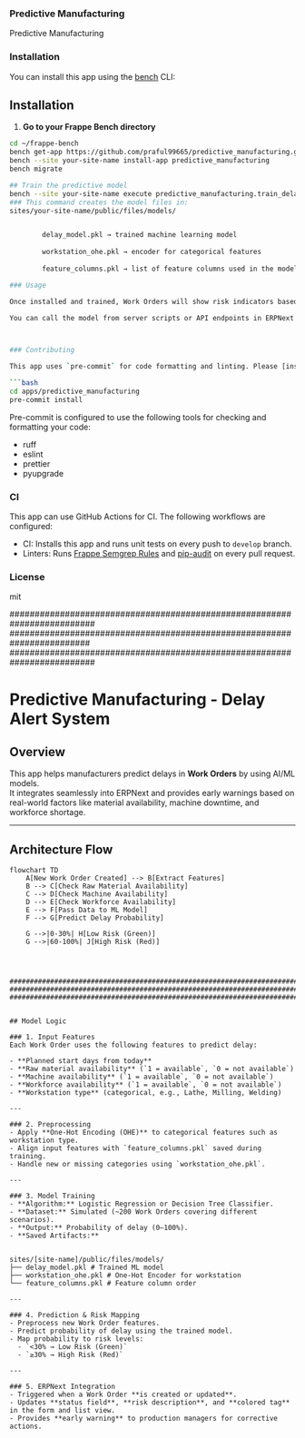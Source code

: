 ### Predictive Manufacturing

Predictive Manufacturing

### Installation

You can install this app using the [bench](https://github.com/frappe/bench) CLI:

## Installation

1. **Go to your Frappe Bench directory**
```bash
cd ~/frappe-bench
bench get-app https://github.com/praful99665/predictive_manufacturing.git
bench --site your-site-name install-app predictive_manufacturing
bench migrate

## Train the predictive model
bench --site your-site-name execute predictive_manufacturing.train_delay_model.train
### This command creates the model files in:
sites/your-site-name/public/files/models/


        delay_model.pkl → trained machine learning model
        
        workstation_ohe.pkl → encoder for categorical features
        
        feature_columns.pkl → list of feature columns used in the model

### Usage

Once installed and trained, Work Orders will show risk indicators based on the predictive model.

You can call the model from server scripts or API endpoints in ERPNext to get delay probabilities.



### Contributing

This app uses `pre-commit` for code formatting and linting. Please [install pre-commit](https://pre-commit.com/#installation) and enable it for this repository:

```bash
cd apps/predictive_manufacturing
pre-commit install
```

Pre-commit is configured to use the following tools for checking and formatting your code:

- ruff
- eslint
- prettier
- pyupgrade

### CI

This app can use GitHub Actions for CI. The following workflows are configured:

- CI: Installs this app and runs unit tests on every push to `develop` branch.
- Linters: Runs [Frappe Semgrep Rules](https://github.com/frappe/semgrep-rules) and [pip-audit](https://pypi.org/project/pip-audit/) on every pull request.


### License

mit

#########################################################################
########################################################################
#########################################################################

# Predictive Manufacturing - Delay Alert System

## Overview
This app helps manufacturers predict delays in **Work Orders** by using AI/ML models.  
It integrates seamlessly into ERPNext and provides early warnings based on real-world factors like material availability, machine downtime, and workforce shortage.

---

## Architecture Flow
```mermaid
flowchart TD
    A[New Work Order Created] --> B[Extract Features]
    B --> C[Check Raw Material Availability]
    C --> D[Check Machine Availability]
    D --> E[Check Workforce Availability]
    E --> F[Pass Data to ML Model]
    F --> G[Predict Delay Probability]

    G -->|0-30%| H[Low Risk (Green)]
    G -->|60-100%| J[High Risk (Red)]




#################################################################################
#################################################################################
#################################################################################


## Model Logic

### 1. Input Features
Each Work Order uses the following features to predict delay:

- **Planned start days from today**
- **Raw material availability** (`1 = available`, `0 = not available`)
- **Machine availability** (`1 = available`, `0 = not available`)
- **Workforce availability** (`1 = available`, `0 = not available`)
- **Workstation type** (categorical, e.g., Lathe, Milling, Welding)

---

### 2. Preprocessing
- Apply **One-Hot Encoding (OHE)** to categorical features such as workstation type.
- Align input features with `feature_columns.pkl` saved during training.
- Handle new or missing categories using `workstation_ohe.pkl`.

---

### 3. Model Training
- **Algorithm:** Logistic Regression or Decision Tree Classifier.
- **Dataset:** Simulated (~200 Work Orders covering different scenarios).
- **Output:** Probability of delay (0–100%).
- **Saved Artifacts:**


sites/[site-name]/public/files/models/
├── delay_model.pkl # Trained ML model
├── workstation_ohe.pkl # One-Hot Encoder for workstation
└── feature_columns.pkl # Feature column order

---

### 4. Prediction & Risk Mapping
- Preprocess new Work Order features.
- Predict probability of delay using the trained model.
- Map probability to risk levels:
  - `<30% → Low Risk (Green)`
  - `≥30% → High Risk (Red)`

---

### 5. ERPNext Integration
- Triggered when a Work Order **is created or updated**.
- Updates **status field**, **risk description**, and **colored tag** in the form and list view.
- Provides **early warning** to production managers for corrective actions.







